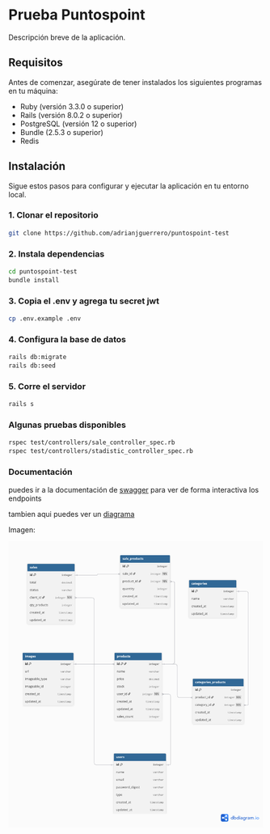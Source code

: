 # Prueba Puntospoint

Descripción breve de la aplicación.

## Requisitos

Antes de comenzar, asegúrate de tener instalados los siguientes programas en tu máquina:

- Ruby (versión 3.3.0 o superior)
- Rails (versión 8.0.2 o superior)
- PostgreSQL (versión 12 o superior)
- Bundle (2.5.3 o superior)
- Redis

## Instalación

Sigue estos pasos para configurar y ejecutar la aplicación en tu entorno local.

### 1. Clonar el repositorio

```bash
git clone https://github.com/adrianjguerrero/puntospoint-test
```
### 2. Instala dependencias
```bash
cd puntospoint-test
bundle install
```

### 3. Copia el .env y agrega tu secret jwt
```bash
cp .env.example .env
```

### 4. Configura la base de datos
```bash
rails db:migrate
rails db:seed
```

### 5. Corre el servidor
```bash
rails s
```

### Algunas pruebas disponibles
```bash
rspec test/controllers/sale_controller_spec.rb
rspec test/controllers/stadistic_controller_spec.rb
```
### Documentación
puedes ir a la documentación de [swagger](http://localhost:3000/api-docs/index.html) para ver de forma interactiva los endpoints

tambien aqui puedes ver un [diagrama](https://dbdiagram.io/d/68799971f413ba350875c58a)

Imagen:

![Diagrama de la base de datos](docs/diagram.png)

